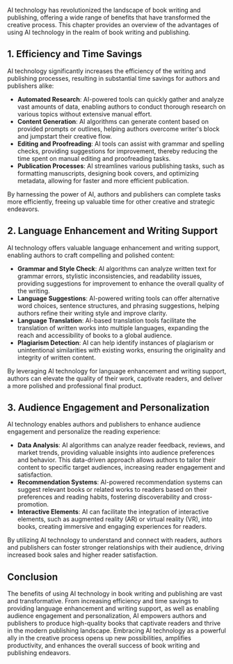 

AI technology has revolutionized the landscape of book writing and publishing, offering a wide range of benefits that have transformed the creative process. This chapter provides an overview of the advantages of using AI technology in the realm of book writing and publishing.

**1. Efficiency and Time Savings**
----------------------------------

AI technology significantly increases the efficiency of the writing and publishing processes, resulting in substantial time savings for authors and publishers alike:

* **Automated Research**: AI-powered tools can quickly gather and analyze vast amounts of data, enabling authors to conduct thorough research on various topics without extensive manual effort.
* **Content Generation**: AI algorithms can generate content based on provided prompts or outlines, helping authors overcome writer's block and jumpstart their creative flow.
* **Editing and Proofreading**: AI tools can assist with grammar and spelling checks, providing suggestions for improvement, thereby reducing the time spent on manual editing and proofreading tasks.
* **Publication Processes**: AI streamlines various publishing tasks, such as formatting manuscripts, designing book covers, and optimizing metadata, allowing for faster and more efficient publication.

By harnessing the power of AI, authors and publishers can complete tasks more efficiently, freeing up valuable time for other creative and strategic endeavors.

**2. Language Enhancement and Writing Support**
-----------------------------------------------

AI technology offers valuable language enhancement and writing support, enabling authors to craft compelling and polished content:

* **Grammar and Style Check**: AI algorithms can analyze written text for grammar errors, stylistic inconsistencies, and readability issues, providing suggestions for improvement to enhance the overall quality of the writing.
* **Language Suggestions**: AI-powered writing tools can offer alternative word choices, sentence structures, and phrasing suggestions, helping authors refine their writing style and improve clarity.
* **Language Translation**: AI-based translation tools facilitate the translation of written works into multiple languages, expanding the reach and accessibility of books to a global audience.
* **Plagiarism Detection**: AI can help identify instances of plagiarism or unintentional similarities with existing works, ensuring the originality and integrity of written content.

By leveraging AI technology for language enhancement and writing support, authors can elevate the quality of their work, captivate readers, and deliver a more polished and professional final product.

**3. Audience Engagement and Personalization**
----------------------------------------------

AI technology enables authors and publishers to enhance audience engagement and personalize the reading experience:

* **Data Analysis**: AI algorithms can analyze reader feedback, reviews, and market trends, providing valuable insights into audience preferences and behavior. This data-driven approach allows authors to tailor their content to specific target audiences, increasing reader engagement and satisfaction.
* **Recommendation Systems**: AI-powered recommendation systems can suggest relevant books or related works to readers based on their preferences and reading habits, fostering discoverability and cross-promotion.
* **Interactive Elements**: AI can facilitate the integration of interactive elements, such as augmented reality (AR) or virtual reality (VR), into books, creating immersive and engaging experiences for readers.

By utilizing AI technology to understand and connect with readers, authors and publishers can foster stronger relationships with their audience, driving increased book sales and higher reader satisfaction.

**Conclusion**
--------------

The benefits of using AI technology in book writing and publishing are vast and transformative. From increasing efficiency and time savings to providing language enhancement and writing support, as well as enabling audience engagement and personalization, AI empowers authors and publishers to produce high-quality books that captivate readers and thrive in the modern publishing landscape. Embracing AI technology as a powerful ally in the creative process opens up new possibilities, amplifies productivity, and enhances the overall success of book writing and publishing endeavors.
